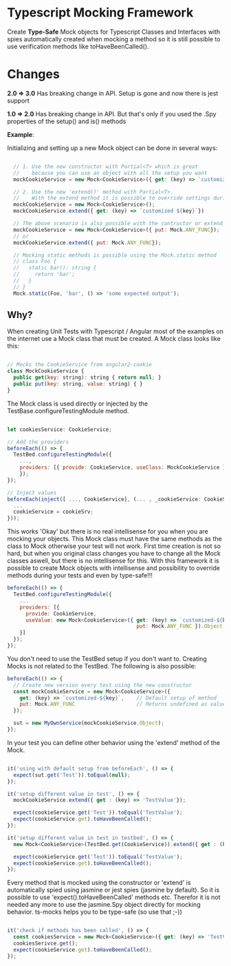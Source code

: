 # Typescript Mocking Framework

Create **Type-Safe** Mock objects for Typescript Classes and Interfaces
with spies automatically created when mocking a method so it is still possible to use verification methods like toHaveBeenCalled().

# Changes

**2.0 => 3.0** Has breaking change in API. Setup is gone and now there is jest support

**1.0 => 2.0** Has breaking change in API. But that's only if you used the .Spy properties of the setup() and is() methods

**Example**:

Initializing and setting up a new Mock object can be done in several ways:

```javascript

  // 1. Use the new constructor with Partial<T> which is great
  //    because you can use an object with all the setup you want
  mockCookieService = new Mock<CookieService>({ get: (key) => `customized ${key}`});

  // 2. Use the new 'extend()' method with Partial<T>.
  //    With the extend method it is possible to override settings during tests
  mockCookieService = new Mock<CookieService>();
  mockCookieService.extend({ get: (key) => `customized ${key}`})

  // The above scenario is also possible with the contructor or extend using the Mock.ANY_FUNC
  mockCookieService = new Mock<CookieService>({ put: Mock.ANY_FUNC});
  // or
  mockCookieService.extend({ put: Mock.ANY_FUNC});

  // Mocking static methods is possible using the Mock.static method
  // class Foo {
  //   static bar(): string {
  //     return 'bar';
  //   }
  // }
  Mock.static(Foo, 'bar', () => 'some expected output');

```

## Why?

When creating Unit Tests with Typescript / Angular most of the examples on the internet use a Mock class that must be
created. A Mock class looks like this:

```javascript

// Mocks the CookieService from angular2-cookie
class MockCookieService {
  public get(key: string): string { return null; }
  public put(key: string, value: string) { }
}

```

The Mock class is used directly or injected by the TestBase.configureTestingModule method.

```javascript

let cookiesService: CookieService;

// Add the providers
beforeEach(() => {
  TestBed.configureTestingModule({
    ...,
    providers: [{ provide: CookieService, useClass: MockCookieService }]
    });
});

// Inject values
beforeEach(inject([ ..., CookieService], (... , _cookieService: CookieService) => {
  ...
  cookieService = cookieSrv;
}));
```

This works 'Okay' but there is no real intellisense for you when you are mocking your objects.
This Mock class must have the same methods as the class to Mock otherwise your test will not work. First time
creation is not so hard, but when you original class changes you have to change all the Mock classes aswell, but there
is no intellisense for this. With this framework it is possible to create Mock objects with intellisense and possibility to
override methods during your tests and even by type-safe!!!

```javascript
beforeEach(() => {
  TestBed.configureTestingModule({
    ...
    providers: [{
      provide: CookieService,
      useValue: new Mock<CookieService>({ get: (key) => `customized-${key}`,    // Default setup of method
                                          put: Mock.ANY_FUNC }).Object
    }]
  });
});
```

You don't need to use the TestBed setup if you don't want to. Creating Mocks is not related
to the TestBed. The following is also possible:

```javascript
beforeEach(() => {
  // Create new version every test using the new constructor
  const mockCookieService = new Mock<CookieService>({
    get: (key) => `customized-${key}`,    // Default setup of method
    put: Mock.ANY_FUNC                    // Returns undefined as value
  });

  sut = new MyOwnService(mockCookieService.Object);
});

```

In your test you can define other behavior using the 'extend' method of the Mock<T>.

```javascript

it('using with default setup from beforeEach', () => {
  expect(sut.get('Test')).toEqual(null);
});

it('setup different value in test', () => {
  mockCookieService.extend({ get : (key) => 'TestValue'});

  expect(cookieService.get('Test')).toEqual('TestValue');
  expect(cookieService.get).toHaveBeenCalled();
});

it('setup different value in test in testbed', () => {
  new Mock<CookieService>(TestBed.get(CookieService)).extend({ get : (key) => 'TestValue' });

  expect(cookieService.get('Test')).toEqual('TestValue');
  expect(cookieService.get).toHaveBeenCalled();
});

```

Every method that is mocked using the constructor or 'extend' is automatically spied using jasmine or jest spies (jasmine by default). So it is possible to use 'expect().toHaveBeenCalled' methods etc. Therefor it is not needed any more to use the jasmine.Spy object directly for mocking behavior.
ts-mocks helps you to be type-safe (so use that ;-))

```javascript

it('check if methods has been called', () => {
  const cookiesService = new Mock<CookieService>({ get: (key) => 'TestValue'});
  cookiesSerivce.get();
  expect(cookieService.get).toHaveBeenCalled();
});

```
